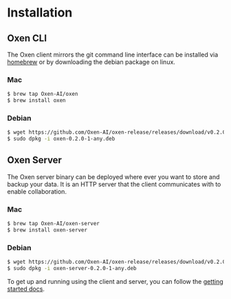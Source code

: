 # Installation

## Oxen CLI

The Oxen client mirrors the git command line interface can be installed via [homebrew](https://brew.sh/) or by downloading the debian package on linux.

### Mac

```bash
$ brew tap Oxen-AI/oxen
$ brew install oxen
```

### Debian

```bash
$ wget https://github.com/Oxen-AI/oxen-release/releases/download/v0.2.0/oxen-0.2.0-1-any.deb
$ sudo dpkg -i oxen-0.2.0-1-any.deb
```

## Oxen Server

The Oxen server binary can be deployed where ever you want to store and backup your data. It is an HTTP server that the client communicates with to enable collaboration.

### Mac

```bash
$ brew tap Oxen-AI/oxen-server
$ brew install oxen-server
```

### Debian

```bash
$ wget https://github.com/Oxen-AI/oxen-release/releases/download/v0.2.0/oxen-server-0.2.0-1-any.deb
$ sudo dpkg -i oxen-server-0.2.0-1-any.deb
```

To get up and running using the client and server, you can follow the [getting started docs](README.md).
